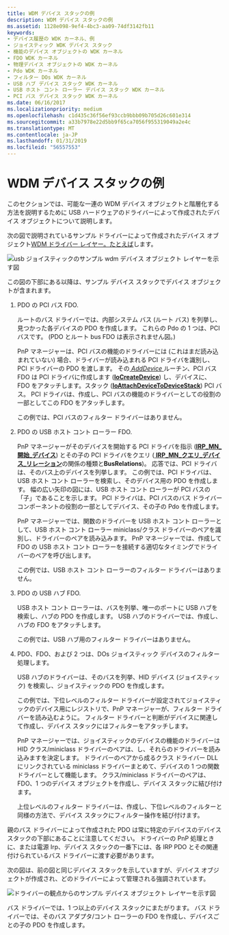 ```yaml
---
title: WDM デバイス スタックの例
description: WDM デバイス スタックの例
ms.assetid: 1128e098-9ef4-4bc3-aa09-74df3142fb11
keywords:
- デバイス履歴の WDK カーネル、例
- ジョイスティック WDK デバイス スタック
- 機能のデバイス オブジェクトの WDK カーネル
- FDO WDK カーネル
- 物理デバイス オブジェクトの WDK カーネル
- Pdo WDK カーネル
- フィルター DOs WDK カーネル
- USB ハブ デバイス スタック WDK カーネル
- USB ホスト コント ローラー デバイス スタック WDK カーネル
- PCI バス デバイス スタック WDK カーネル
ms.date: 06/16/2017
ms.localizationpriority: medium
ms.openlocfilehash: c1d435c36f56ef93ccb9bbb09b705d26c601e314
ms.sourcegitcommit: a33b7978e22d5bb9f65ca7056f955319049a2e4c
ms.translationtype: MT
ms.contentlocale: ja-JP
ms.lasthandoff: 01/31/2019
ms.locfileid: "56557553"
---
```

# <a name="example-wdm-device-stack"></a>WDM デバイス スタックの例





このセクションでは、可能な一連の WDM デバイス オブジェクトと階層化する方法を説明するために USB ハードウェアのドライバーによって作成されたデバイス オブジェクトについて説明します。

次の図で説明されているサンプル ドライバーによって作成されたデバイス オブジェクト[WDM ドライバー レイヤー。たとえば](wdm-driver-layers---an-example.md)します。

![usb ジョイスティックのサンプル wdm デバイス オブジェクト レイヤーを示す図](images/joydobj.png)

この図の下部にある以降は、サンプル デバイス スタックでデバイス オブジェクトが含まれます。

1.  PDO の PCI バス FDO.

    ルートのバス ドライバーでは、内部システム バス (ルート バス) を列挙し、見つかった各デバイスの PDO を作成します。 これらの Pdo の 1 つは、PCI バスです。 (PDO とルート bus FDO は表示されません図。)

    PnP マネージャーは、PCI バスの機能のドライバーには (これはまだ読み込まれていない) 場合、ドライバーが読み込まれる PCI ドライバを識別し、PCI ドライバーの PDO を渡します。 その[ *AddDevice* ](https://msdn.microsoft.com/library/windows/hardware/ff540521)ルーチン、PCI バス FDO は PCI ドライバに作成します ([**IoCreateDevice**](https://msdn.microsoft.com/library/windows/hardware/ff548397)) し、デバイスに、FDO をアタッチします。スタック ([**IoAttachDeviceToDeviceStack**](https://msdn.microsoft.com/library/windows/hardware/ff548300)) PCI バス。 PCI ドライバは、作成し、PCI バスの機能のドライバーとしての役割の一部としてこの FDO をアタッチします。

    この例では、PCI バスのフィルター ドライバーはありません。

2.  PDO の USB ホスト コント ローラー FDO.

    PnP マネージャーがそのデバイスを開始する PCI ドライバを指示 ([**IRP\_MN\_開始\_デバイス**](https://msdn.microsoft.com/library/windows/hardware/ff551749)) とその子の PCI ドライバをクエリ ([ **IRP\_MN\_クエリ\_デバイス\_リレーション**](https://msdn.microsoft.com/library/windows/hardware/ff551670)の関係の種類と**BusRelations**)。 応答では、PCI ドライバは、そのバス上のデバイスを列挙します。 この例では、PCI ドライバは、USB ホスト コント ローラーを検索し、そのデバイス用の PDO を作成します。 幅の広い矢印の図には、USB ホスト コント ローラーが PCI バスの「子」であることを示します。 PCI ドライバは、PCI バスのバス ドライバー コンポーネントの役割の一部としてデバイス、その子の Pdo を作成します。

    PnP マネージャーでは、関数のドライバーを USB ホスト コント ローラーとして、USB ホスト コント ローラー miniclass/クラス ドライバーのペアを識別し、ドライバーのペアを読み込みます。 PnP マネージャーでは、作成して FDO の USB ホスト コント ローラーを接続する適切なタイミングでドライバーのペアを呼び出します。

    この例では、USB ホスト コント ローラーのフィルター ドライバーはありません。

3.  PDO の USB ハブ FDO.

    USB ホスト コント ローラーは、バスを列挙、唯一のポートに USB ハブを検索し、ハブの PDO を作成します。 USB ハブのドライバーでは、作成し、ハブの FDO をアタッチします。

    この例では、USB ハブ用のフィルター ドライバーはありません。

4.  PDO、FDO、および 2 つは、DOs ジョイスティック デバイスのフィルター処理します。

    USB ハブのドライバーは、そのバスを列挙、HID デバイス (ジョイスティック) を検索し、ジョイスティックの PDO を作成します。

    この例では、下位レベルのフィルター ドライバーが設定されてジョイスティックのデバイス用にレジストリで、PnP マネージャーが、フィルター ドライバーを読み込むように。 フィルター ドライバーと判断がデバイスに関連して作成し、デバイス スタックにはフィルターをアタッチします。

    PnP マネージャーでは、ジョイスティックのデバイスの機能のドライバーは HID クラス/miniclass ドライバーのペアは、し、それらのドライバーを読み込みますを決定します。 ドライバーのペアから成るクラス ドライバー DLL にリンクされている miniclass ドライバーまとめて、デバイスの 1 つの関数ドライバーとして機能します。 クラス/miniclass ドライバーのペアは、FDO、1 つのデバイス オブジェクトを作成し、デバイス スタックに結び付けます。

    上位レベルのフィルター ドライバーは、作成し、下位レベルのフィルターと同様の方法で、デバイス スタックにフィルター操作を結び付けます。

親のバス ドライバーによって作成された PDO は常に特定のデバイスのデバイス スタックの下部にあることに注意してください。 ドライバーの PnP 処理ときに、または電源 Irp、デバイス スタックの一番下には、各 IRP PDO とその関連付けられているバス ドライバーに渡す必要があります。

次の図は、前の図と同じデバイス スタックを示していますが、デバイス オブジェクトが作成され、どのドライバーによって管理される強調されています。

![ドライバーの観点からのサンプル デバイス オブジェクト レイヤーを示す図](images/joydobj2.png)

バス ドライバーでは、1 つ以上のデバイス スタックにまたがります。 バス ドライバーでは、そのバス アダプタ/コント ローラーの FDO を作成し、デバイスごとの子の PDO を作成します。

 

 




